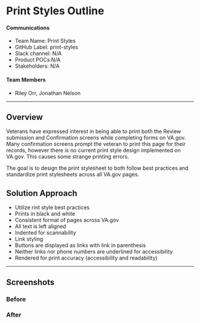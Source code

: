 # Print Styles Outline 

#### Communications
- Team Name: Print Styles 
- GitHub Label: print-styles
- Slack channel: N/A 
- Product POCs:N/A 
- Stakeholders: N/A 

#### Team Members

- Riley Orr, Jonathan Nelson 
---

## Overview
Veterans have expressed interest in being able to print both the Review submission and Confirmation screens while completing forms on VA.gov. Many confirmation screens prompt the veteran to print this page for their records, however there is no current print style design implemented on VA.gov. This causes some strange printing errors. 

The goal is to design the print stylesheet to both follow best practices and standardize print stylesheets across all VA.gov pages. 

## Solution Approach

- Utilize rint style best practices
- Prints in black and white
- Consistent format of pages across VA.gov 
- All text is left aligned
- Indented for scannability 
- Link styling
- Buttons are displayed as links with link in parenthesis 
- Neither links nor phone numbers are underlined for accessibility 
- Rendered for print accuracy (accessibility and readability)   

---
   
## Screenshots



### Before

### After
